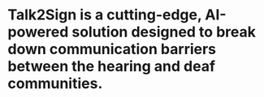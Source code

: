 # Talk2Sign is a cutting-edge, AI-powered solution designed to break down communication barriers between the hearing and deaf communities.
